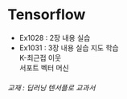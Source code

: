 # Tensorflow
* Ex1028 : 2장 내용 실습
* Ex1031 : 3장 내용 실습
지도 학습  
K-최근접 이웃  
서포트 벡터 머신

















###### 교재 : 딥러닝 텐서플로 교과서
